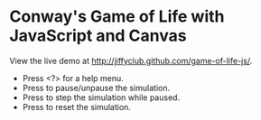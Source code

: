 Conway's Game of Life with JavaScript and Canvas
================================================

View the live demo at http://jiffyclub.github.com/game-of-life-js/.

* Press <?> for a help menu.
* Press <space> to pause/unpause the simulation.
* Press <n> to step the simulation while paused.
* Press <r> to reset the simulation.
